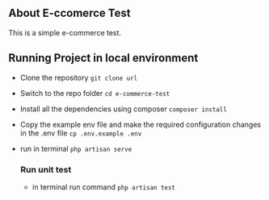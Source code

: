 ## About E-ccomerce Test

This is a simple e-commerce test.

## Running Project in local environment

- Clone the repository
    `git clone url `
- Switch to the repo folder
    `cd e-commerce-test`
- Install all the dependencies using composer
    `composer install`
- Copy the example env file and make the required configuration changes in the .env file
    `cp .env.example .env`
- run in terminal
   `php artisan serve`

    ### Run unit test
    - in terminal run command 
        `php artisan test`